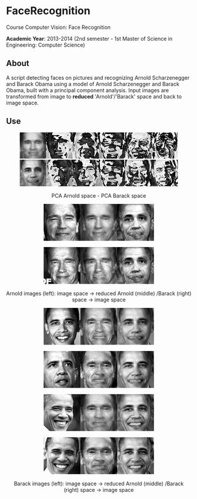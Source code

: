 # FaceRecognition
Course Computer Vision: Face Recognition

**Academic Year**: 2013-2014 (2nd semester - 1st Master of Science in Engineering: Computer Science)

## About
A script detecting faces on pictures and recognizing Arnold Scharzenegger and Barack Obama using a model of Arnold Scharzenegger and Barack Obama, built with a principal component analysis. Input images are transformed from image to **reduced** 'Arnold'/'Barack' space and back to image space.

## Use
<p align="center"><img src="https://github.com/matt77hias/FaceRecognition/blob/master/res/pca arnold.png" width="430"><img src="https://github.com/matt77hias/FaceRecognition/blob/master/res/pca barack.png" width="430"></p>
<p align="center">PCA Arnold space - PCA Barack space</p>

<p align="center"><img src="https://github.com/matt77hias/FaceRecognition/blob/master/res/a0.png"></p>
<p align="center"><img src="https://github.com/matt77hias/FaceRecognition/blob/master/res/a1.png"></p>
<p align="center">Arnold images (left): image space -> reduced Arnold (middle) /Barack (right) space -> image space</p>

<p align="center"><img src="https://github.com/matt77hias/FaceRecognition/blob/master/res/b0.png"></p>
<p align="center"><img src="https://github.com/matt77hias/FaceRecognition/blob/master/res/b1.png"></p>
<p align="center"><img src="https://github.com/matt77hias/FaceRecognition/blob/master/res/b2.png"></p>
<p align="center"><img src="https://github.com/matt77hias/FaceRecognition/blob/master/res/b3.png"></p>
<p align="center">Barack images (left): image space -> reduced Arnold (middle) /Barack (right) space -> image space</p>
